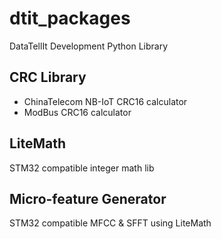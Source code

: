 # dtit_packages
DataTellIt Development Python Library

## CRC Library
- ChinaTelecom NB-IoT CRC16 calculator
- ModBus CRC16 calculator

## LiteMath
STM32 compatible integer math lib

## Micro-feature Generator
STM32 compatible MFCC & SFFT using LiteMath



